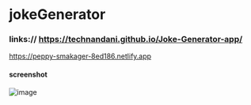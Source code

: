 # jokeGenerator

### links:// https://technandani.github.io/Joke-Generator-app/
   https://peppy-smakager-8ed186.netlify.app
#### screenshot

![image](https://github.com/user-attachments/assets/d200fa86-2311-4230-9dbe-199255244380)

